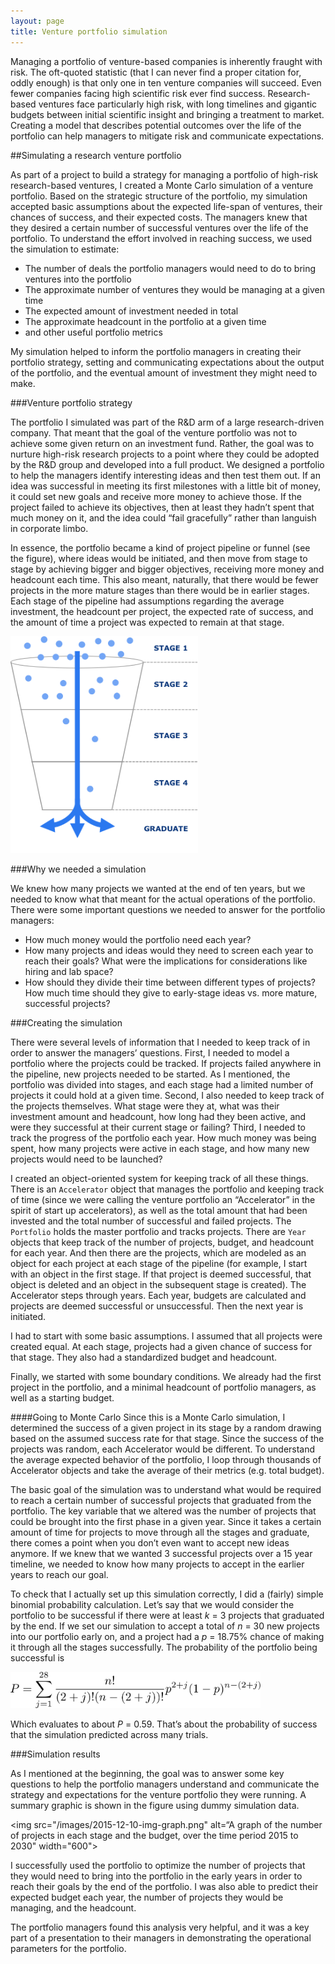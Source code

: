 ```yaml
---
layout: page
title: Venture portfolio simulation
---
```


Managing a portfolio of venture-based companies is inherently fraught with risk. The oft-quoted statistic (that I can never find a proper citation for, oddly enough) is that only one in ten venture companies will succeed. Even fewer companies facing high scientific risk ever find success. Research-based ventures face particularly high risk, with long timelines and gigantic budgets between initial scientific insight and bringing a treatment to market. Creating a model that describes potential outcomes over the life of the portfolio can help managers to mitigate risk and communicate expectations.

##Simulating a research venture portfolio

As part of a project to build a strategy for managing a portfolio of high-risk research-based ventures, I created a Monte Carlo simulation of a venture portfolio. Based on the strategic structure of the portfolio, my simulation accepted basic assumptions about the expected life-span of ventures, their chances of success, and their expected costs. The managers knew that they desired a certain number of successful ventures over the life of the portfolio. To understand the effort involved in reaching success, we used the simulation to estimate:

* The number of deals the portfolio managers would need to do to bring ventures into the portfolio
* The approximate number of ventures they would be managing at a given time
* The expected amount of investment needed in total
* The approximate headcount in the portfolio at a given time
* and other useful portfolio metrics

My simulation helped to inform the portfolio managers in creating their portfolio strategy, setting and communicating expectations about the output of the portfolio, and the eventual amount of investment they might need to make.

###Venture portfolio strategy

The portfolio I simulated was part of the R&D arm of a large research-driven company. That meant that the goal of the venture portfolio was not to achieve some given return on an investment fund. Rather, the goal was to nurture high-risk research projects to a point where they could be adopted by the R&D group and developed into a full product. We designed a portfolio to help the managers identify interesting ideas and then test them out. If an idea was successful in meeting its first milestones with a little bit of money, it could set new goals and receive more money to achieve those. If the project failed to achieve its objectives, then at least they hadn’t spent that much money on it, and the idea could “fail gracefully” rather than languish in corporate limbo.

In essence, the portfolio became a kind of project pipeline or funnel (see the figure), where ideas would be initiated, and then move from stage to stage by achieving bigger and bigger objectives, receiving more money and headcount each time. This also meant, naturally, that there would be fewer projects in the more mature stages than there would be in earlier stages. Each stage of the pipeline had assumptions regarding the average investment, the headcount per project, the expected rate of success,  and the amount of time a project was expected to remain at that stage.

<img src="/images/2015-12-10-img-funnel.png" alt="It was a funnel. With stuff in it." width="300">

###Why we needed a simulation

We knew how many projects we wanted at the end of ten years, but we needed to know what that meant for the actual operations of the portfolio. There were some important questions we needed to answer for the portfolio managers:

* How much money would the portfolio need each year?
* How many projects and ideas would they need to screen each year to reach their goals? What were the implications for considerations like hiring and lab space?
* How should they divide their time between different types of projects? How much time should they give to early-stage ideas vs. more mature, successful projects?

###Creating the simulation

There were several levels of information that I needed to keep track of in order to answer the managers’ questions. First, I needed to model a portfolio where the projects could be tracked. If projects failed anywhere in the pipeline, new projects needed to be started. As I mentioned, the portfolio was divided into stages, and each stage had a limited number of projects it could hold at a given time. Second, I also needed to keep track of the projects themselves. What stage were they at, what was their investment amount and headcount, how long had they been active, and were they successful at their current stage or failing? Third, I needed to track the progress of the portfolio each year. How much money was being spent, how many projects were active in each stage, and how many new projects would need to be launched?

I created an object-oriented system for keeping track of all these things. There is an `Accelerator` object that manages the portfolio and keeping track of time (since we were calling the venture portfolio an “Accelerator” in the spirit of start up accelerators), as well as the total amount that had been invested and the total number of successful and failed projects. The `Portfolio` holds the master portfolio and tracks projects. There are `Year` objects that keep track of the number of projects, budget, and headcount for each year. And then there are the projects, which are modeled as an object for each project at each stage of the pipeline (for example, I start with an object in the first stage. If that project is deemed successful, that object is deleted and an object in the subsequent stage is created). The Accelerator steps through years. Each year, budgets are calculated and projects are deemed successful or unsuccessful. Then the next year is initiated.

I had to start with some basic assumptions. I assumed that all projects were created equal. At each stage, projects had a given chance of success for that stage. They also had a standardized budget and headcount.

Finally, we started with some boundary conditions. We already had the first project in the portfolio, and a minimal headcount of portfolio managers, as well as a starting budget.

####Going to Monte Carlo
Since this is a Monte Carlo simulation, I determined the success of a given project in its stage by a random drawing based on the assumed success rate for that stage. Since the success of the projects was random, each Accelerator would be different. To understand the average expected behavior of the portfolio, I loop through thousands of Accelerator objects and take the average of their metrics (e.g. total budget).

The basic goal of the simulation was to understand what would be required to reach a certain number of successful projects that graduated from the portfolio. The key variable that we altered was the number of projects that could be brought into the first phase in a given year. Since it takes a certain amount of time for projects to move through all the stages and graduate, there comes a point when you don’t even want to accept new ideas anymore. If we knew that we wanted 3 successful projects over a 15 year timeline, we needed to know how many projects to accept in the earlier years to reach our goal.

To check that I actually set up this simulation correctly, I did a (fairly) simple binomial probability calculation. Let’s say that we would consider the portfolio to be successful if there were at least *k* = 3 projects that graduated by the end. If we set our simulation to accept a total of *n* = 30 new projects into our portfolio early on, and a project had a *p* = 18.75% chance of making it through all the stages successfully. The probability of the portfolio being successful is

<img src="/images/2015-12-10-math-prob.png" alt="P = \sum_{j=1}^{28} \frac{n!}{(2+j)!(n-(2+j))!}p^{2+j}(1-p)^{n-(2+j)}" width="400">

Which evaluates to about *P* = 0.59. That’s about the probability of success that the simulation predicted across many trials.

###Simulation results

As I mentioned at the beginning, the goal was to answer some key questions to help the portfolio managers understand and communicate the strategy and expectations for the venture portfolio they were running. A summary graphic is shown in the figure using dummy simulation data.

<img src="/images/2015-12-10-img-graph.png" alt=“A graph of the number of projects in each stage and the budget, over the time period 2015 to 2030" width="600">

I successfully used the portfolio to optimize the number of projects that they would need to bring into the portfolio in the early years in order to reach their goals by the end of the portfolio. I was also able to predict their expected budget each year, the number of projects they would be managing, and the headcount.

The portfolio managers found this analysis very helpful, and it was a key part of a presentation to their managers in demonstrating the operational parameters for the portfolio.
